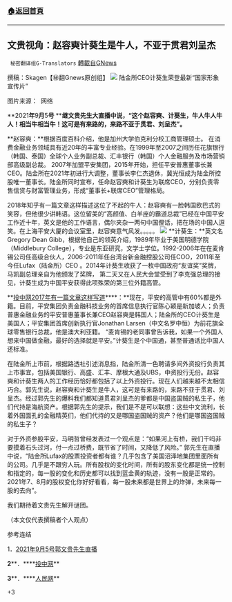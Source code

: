###  [:house:返回首頁](https://github.com/ourhimalayas/txt)
---


## 文贵视角：赵容奭计葵生是牛人，不亚于贯君刘呈杰
` 秘密翻译组G-Translators` [轉載自GNews](https://gnews.org/zh-hans/1523926/)

撰稿：Skagen【㊙️翻Gnews原创组】
![](https://assets.gnews.org/wp-content/uploads/2021/09/图像-1.jpg)
陆金所CEO计葵生荣登最新“国家形象宣传片”

图片来源：  网络

**2021****年****9****月****5****号**** ****继文贵先生大直播中说，“这个赵容奭、计葵生，牛人牛人牛人！相当牛相当牛！这可是有来路的，来路不亚于贯君、刘呈杰”。**

**赵容奭：**根据百度百科介绍，他是加州大学伯克利分校工商管理硕士。 在消费金融业务领域具有近20年的丰富专业经验。在1999年至2007之间历任花旗银行（韩国、泰国）全球个人业务副总裁、汇丰银行（韩国）个人金融服务及市场营销部高级副总裁。 2007年加盟平安集团，2015年开始，担任平安普惠董事长兼CEO。陆金所在2021年初进行大调整，董事长李仁杰退休，冀光恒成为陆金所控股唯一董事长。陆金所同时宣布，任命赵容奭和计葵生为联席CEO，分别负责零售信贷与财富管理业务，形成“董事长+联席CEO”管理格局。

2018年知乎有一篇文章这样描述这位了不起的牛人：赵容奭有一脸韩国欧巴式的笑容，但他很少讲韩语。这位留美的“高颜值、白羊座的霸道总裁”已经在中国平安工作近十年，英文是他的工作语言，偶尔夹杂一两句中国俚话，把在场的中国人逗笑。在上海平安大厦的会议室里，赵容奭意气风发。。。。。
![](https://assets.gnews.org/wp-content/uploads/2021/09/图片1-26.png)
**计葵生：**英文名Gregory Dean Gibb，根据他自己的领英介绍，1989年毕业于美国明德学院（Middlebury College），专业是东亚研究，文学士学位。1992-2006年在在麦肯锡公司任高级合伙人，2006-2011年任台湾台新金融控股公司任COO，2011年至今任Lufax（陆金所）CEO 。2014年计葵生收获了一枚中国政府“友谊奖”奖牌，马凯副总理亲自为他颁发了奖牌， 第二天又在人民大会堂受到了李克强总理的接见，计葵生成为中国平安获得此项殊荣的第三位外籍高管。

**[投中网2017年有一篇文章这样写道](https://www.chinaventure.com.cn/cmsmodel/news/detail/319119.html)****：**现在，平安的高管中有60%都是外籍。目前，平安集团负责金融科技业务的首席信息执行官陈心颖是新加坡人；负责普惠金融业务的平安普惠董事长兼CEO赵容奭是韩国人；陆金所的CEO计葵生是美国人；平安集团首席创新执行官Jonathan Larsen（中文名罗中恒）为前花旗全球零售银行总裁，他是澳大利亚籍。 “麦肯锡的老同事曾告诉我，如果一个外国人想来中国做金融，最好的选择就是平安。”计葵生是个中国通，甚至普通话比中国人还标准。

在陆金所上市前，根据路透社引述消息指，陆金所清一色聘请多间外资投行负责其上市事宜，包括美国银行、高盛、汇丰、摩根大通及UBS，中资投行无份。赵容奭和计葵生两人的工作经历恰好都包括了以上外资投行。现在人们越来越不太相信巧合。郭先生说，赵容奭和计葵生是牛人，这可是有来路的，来路不亚于贯君、刘呈杰。经过郭先生的爆料我们都知道贯君刘呈杰的爹都是中国盗国贼的私生子，他们代持是海航资产。根据郭先生的提示，我们是不是可以联想：这些中文流利，长着外国面孔的金融精英们，他们代持的又是哪国盗国贼的资产？他们是哪国盗国贼的私生子？

对于外资参股平安，马明哲曾经发表过一个观点是：“如果河上有桥，我们干吗非要摸着石头过河，付一点过桥费，既节省了时间，又降低了风险。” 郭先生在直播中说，“陆金所Lufax的股票投资者都有谁？几乎包含了美国沼泽地集团里面所有的公司。几乎是不跟穷人玩。所有股权的变化时间，所有的股东变化都是统一控制和指定的，每一股的变化和历史都可以找到蓝金黄的轨迹，没有一股是正常的。2021年7、8月的股权变化你好好看看，每一股未来都是世界上的炸弹，未来每一股的去向”。

我们期待着文贵先生解开谜团。

（本文仅代表撰稿者个人观点）

参考连结

1．[2021年9月5号郭文贵先生直播](https://gtv.org/video/id=6134bab3637d1e60db2eb15c)

**2****．****[投中网](https://www.chinaventure.com.cn/cmsmodel/news/detail/319119.html)**

**3****．****[人民网](http://world.people.com.cn/n/2014/1216/c1002-26219594.html)**

+3
